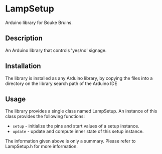 LampSetup
======
Arduino library for Bouke Bruins.


Description
-----------
An Arduino library that controls 'yes/no' signage.


Installation
------------
The library is installed as any Arduino library, by copying the files into a directory on the library search path of the Arduino IDE

Usage
-----
The library provides a single class named LampSetup. An instance of this class provides the following functions:

* `setup` - initialize the pins and start values of a setup instance.
* `update` - update and compute inner state of this setup instance.

The information given above is only a summary. Please refer to LampSetup.h for more information.
